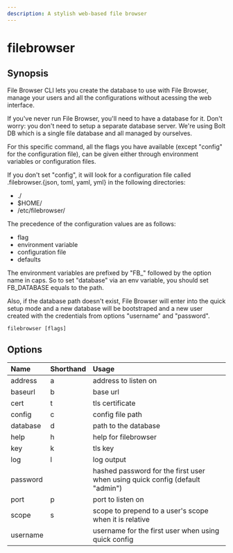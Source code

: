 ```yaml
---
description: A stylish web-based file browser
---
```


# filebrowser

## Synopsis

File Browser CLI lets you create the database to use with File Browser, manage your users and all the configurations without acessing the web interface.

If you've never run File Browser, you'll need to have a database for it. Don't worry: you don't need to setup a separate database server. We're using Bolt DB which is a single file database and all managed by ourselves.

For this specific command, all the flags you have available \(except "config" for the configuration file\), can be given either through environment variables or configuration files.

If you don't set "config", it will look for a configuration file called .filebrowser.{json, toml, yaml, yml} in the following directories:

* ./
* $HOME/
* /etc/filebrowser/

The precedence of the configuration values are as follows:

* flag
* environment variable
* configuration file
* defaults

The environment variables are prefixed by "FB\_" followed by the option name in caps. So to set "database" via an env variable, you should set FB\_DATABASE equals to the path.

Also, if the database path doesn't exist, File Browser will enter into the quick setup mode and a new database will be bootstraped and a new user created with the credentials from options "username" and "password".

```text
filebrowser [flags]
```

## Options

| Name | Shorthand | Usage |
| :--- | :--- | :--- |
| address | a | address to listen on |
| baseurl | b | base url |
| cert | t | tls certificate |
| config | c | config file path |
| database | d | path to the database |
| help | h | help for filebrowser |
| key | k | tls key |
| log | l | log output |
| password |  | hashed password for the first user when using quick config \(default "admin"\) |
| port | p | port to listen on |
| scope | s | scope to prepend to a user's scope when it is relative |
| username |  | username for the first user when using quick config |

